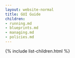 ```yaml
---
layout: website-normal
title: GUI Guide
children:
- running.md
- blueprints.md
- managing.md
- policies.md
---
```


{% include list-children.html %}
